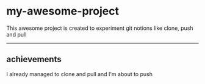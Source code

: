 # my-awesome-project

This awesome project is created to experiment git notions like clone, push and pull

---

## achievements

I already managed to clone and pull and I'm about to push
